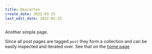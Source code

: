 ```yaml
---
title: Descartes
create_date: 2022-03-25
last_edit_date: 2022-03-25
---
```


Another simple page.

Since all post pages are tagged `post` they form a collection and can be easily inspected and iterated over. See that on the [home page](/)



